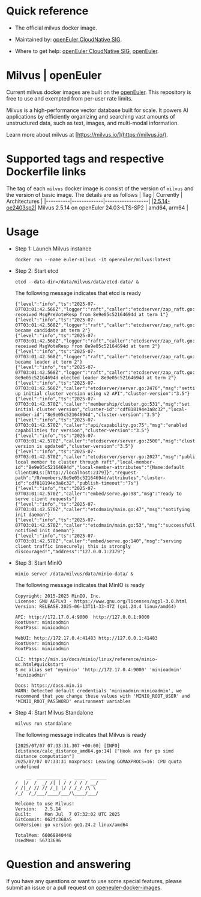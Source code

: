 # Quick reference

- The official milvus docker image.

- Maintained by: [openEuler CloudNative SIG](https://gitee.com/openeuler/cloudnative).

- Where to get help: [openEuler CloudNative SIG](https://gitee.com/openeuler/cloudnative), [openEuler](https://gitee.com/openeuler/community).

# Milvus | openEuler
Current milvus docker images are built on the [openEuler](https://repo.openeuler.org/). This repository is free to use and exempted from per-user rate limits.

Milvus is a high-performance vector database built for scale. It powers AI applications by efficiently organizing and searching vast amounts of unstructured data, such as text, images, and multi-modal information.

Learn more about milvus at [https://milvus.io/](https://milvus.io/).

# Supported tags and respective Dockerfile links
The tag of each `milvus` docker image is consist of the version of `milvus` and the version of basic image. The details are as follows
|    Tag   |  Currently  |   Architectures  |
|----------|-------------|------------------|
|[2.5.14-oe2403sp2](https://gitee.com/openeuler/openeuler-docker-images/blob/master/Database/milvus/2.5.14/24.03-lts-sp2/Dockerfile)| Milvus 2.5.14 on openEuler 24.03-LTS-SP2 | amd64, arm64 |

# Usage

- Step 1: Launch Milvus instance
    ```
    docker run --name euler-milvus -it openeuler/milvus:latest
    ```
- Step 2: Start etcd
	```
    etcd --data-dir=/data/milvus/data/etcd-data/ &
    ```
    The following message indicates that etcd is ready
    ```
    {"level":"info","ts":"2025-07-07T03:01:42.568Z","logger":"raft","caller":"etcdserver/zap_raft.go:77","msg":"8e9e05c52164694d received MsgPreVoteResp from 8e9e05c52164694d at term 1"}
    {"level":"info","ts":"2025-07-07T03:01:42.568Z","logger":"raft","caller":"etcdserver/zap_raft.go:77","msg":"8e9e05c52164694d became candidate at term 2"}
    {"level":"info","ts":"2025-07-07T03:01:42.568Z","logger":"raft","caller":"etcdserver/zap_raft.go:77","msg":"8e9e05c52164694d received MsgVoteResp from 8e9e05c52164694d at term 2"}
    {"level":"info","ts":"2025-07-07T03:01:42.568Z","logger":"raft","caller":"etcdserver/zap_raft.go:77","msg":"8e9e05c52164694d became leader at term 2"}
    {"level":"info","ts":"2025-07-07T03:01:42.568Z","logger":"raft","caller":"etcdserver/zap_raft.go:77","msg":"raft.node: 8e9e05c52164694d elected leader 8e9e05c52164694d at term 2"}
    {"level":"info","ts":"2025-07-07T03:01:42.568Z","caller":"etcdserver/server.go:2476","msg":"setting up initial cluster version using v2 API","cluster-version":"3.5"}
    {"level":"info","ts":"2025-07-07T03:01:42.570Z","caller":"membership/cluster.go:531","msg":"set initial cluster version","cluster-id":"cdf818194e3a8c32","local-member-id":"8e9e05c52164694d","cluster-version":"3.5"}
    {"level":"info","ts":"2025-07-07T03:01:42.570Z","caller":"api/capability.go:75","msg":"enabled capabilities for version","cluster-version":"3.5"}
    {"level":"info","ts":"2025-07-07T03:01:42.570Z","caller":"etcdserver/server.go:2500","msg":"cluster version is updated","cluster-version":"3.5"}
    {"level":"info","ts":"2025-07-07T03:01:42.570Z","caller":"etcdserver/server.go:2027","msg":"published local member to cluster through raft","local-member-id":"8e9e05c52164694d","local-member-attributes":"{Name:default ClientURLs:[http://localhost:2379]}","request-path":"/0/members/8e9e05c52164694d/attributes","cluster-id":"cdf818194e3a8c32","publish-timeout":"7s"}
    {"level":"info","ts":"2025-07-07T03:01:42.570Z","caller":"embed/serve.go:98","msg":"ready to serve client requests"}
    {"level":"info","ts":"2025-07-07T03:01:42.570Z","caller":"etcdmain/main.go:47","msg":"notifying init daemon"}
    {"level":"info","ts":"2025-07-07T03:01:42.570Z","caller":"etcdmain/main.go:53","msg":"successfully notified init daemon"}
    {"level":"info","ts":"2025-07-07T03:01:42.570Z","caller":"embed/serve.go:140","msg":"serving client traffic insecurely; this is strongly discouraged!","address":"127.0.0.1:2379"}
    ```
- Step 3: Start MinIO
    ```
    minio server /data/milvus/data/minio-data/ &
    ```
    The following message indicates that MinIO is ready
    ```
    Copyright: 2015-2025 MinIO, Inc.
    License: GNU AGPLv3 - https://www.gnu.org/licenses/agpl-3.0.html
    Version: RELEASE.2025-06-13T11-33-47Z (go1.24.4 linux/amd64)

    API: http://172.17.0.4:9000  http://127.0.0.1:9000
    RootUser: minioadmin
    RootPass: minioadmin

    WebUI: http://172.17.0.4:41483 http://127.0.0.1:41483
    RootUser: minioadmin
    RootPass: minioadmin

    CLI: https://min.io/docs/minio/linux/reference/minio-mc.html#quickstart
    $ mc alias set 'myminio' 'http://172.17.0.4:9000' 'minioadmin' 'minioadmin'

    Docs: https://docs.min.io
    WARN: Detected default credentials 'minioadmin:minioadmin', we recommend that you change these values with 'MINIO_ROOT_USER' and 'MINIO_ROOT_PASSWORD' environment variables
    ```

- Step 4: Start Milvus Standalone
    ```
    milvus run standalone
    ```
    The following message indicates that Milvus is ready
    ```
    [2025/07/07 07:33:31.307 +00:00] [INFO] [distance/calc_distance_amd64.go:14] ["Hook avx for go simd distance computation"]
    2025/07/07 07:33:31 maxprocs: Leaving GOMAXPROCS=16: CPU quota undefined

        __  _________ _   ____  ______
    /  |/  /  _/ /| | / / / / / __/
    / /|_/ // // /_| |/ / /_/ /\ \
    /_/  /_/___/____/___/\____/___/

    Welcome to use Milvus!
    Version:   2.5.14
    Built:     Mon Jul  7 07:32:02 UTC 2025
    GitCommit: 062fc368a5
    GoVersion: go version go1.24.2 linux/amd64

    TotalMem: 66068840448
    UsedMem: 56733696
    ```

# Question and answering
If you have any questions or want to use some special features, please submit an issue or a pull request on [openeuler-docker-images](https://gitee.com/openeuler/openeuler-docker-images).